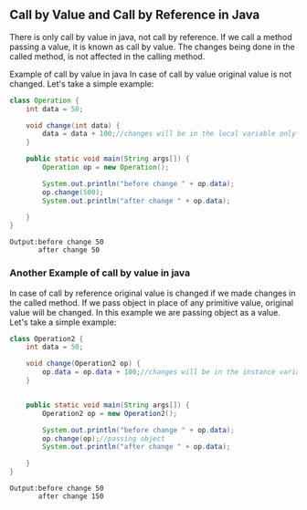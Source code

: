 ## Call by Value and Call by Reference in Java

There is only call by value in java, not call by reference. If we call a method passing a value, it is known as call by
value. The changes being done in the called method, is not affected in the calling method.

Example of call by value in java
In case of call by value original value is not changed. Let's take a simple example:

```java
class Operation {
    int data = 50;

    void change(int data) {
        data = data + 100;//changes will be in the local variable only  
    }

    public static void main(String args[]) {
        Operation op = new Operation();

        System.out.println("before change " + op.data);
        op.change(500);
        System.out.println("after change " + op.data);

    }
}
```

```
Output:before change 50
       after change 50	
```

### Another Example of call by value in java

In case of call by reference original value is changed if we made changes in the called method. If we pass object in
place of any primitive value, original value will be changed. In this example we are passing object as a value. Let's
take a simple example:

```java
class Operation2 {
    int data = 50;

    void change(Operation2 op) {
        op.data = op.data + 100;//changes will be in the instance variable  
    }


    public static void main(String args[]) {
        Operation2 op = new Operation2();

        System.out.println("before change " + op.data);
        op.change(op);//passing object  
        System.out.println("after change " + op.data);

    }
}
```

```
Output:before change 50
       after change 150	
```